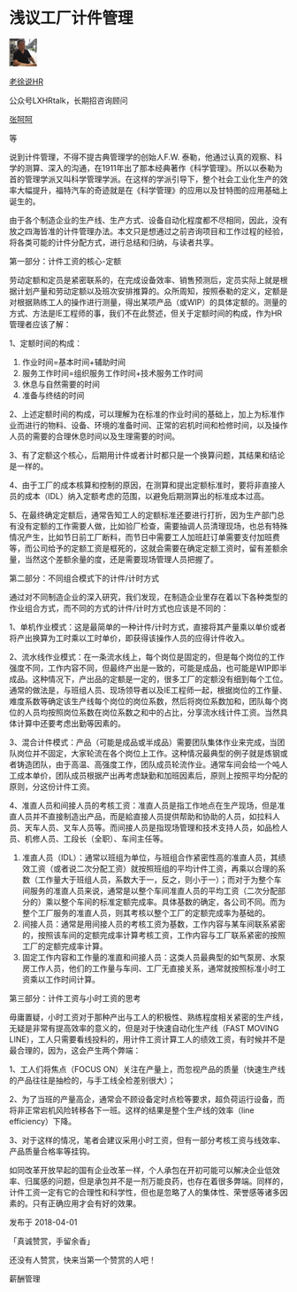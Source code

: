 # 浅议工厂计件管理

[![老徐说HR](assets/v2-7927944dc8de740ed96de84abcf55f30_xs.jpg)](https://www.zhihu.com/people/LXHRtalk)

[老徐说HR](https://www.zhihu.com/people/LXHRtalk)

公众号LXHRtalk，长期招咨询顾问

[张呵呵](https://www.zhihu.com/people/zhang-he-he-44)

等 

说到计件管理，不得不提古典管理学的创始人F.W.   泰勒，他通过认真的观察、科学的测算、深入的沟通，在1911年出了那本经典著作《科学管理》。所以以泰勒为首的管理学派又叫科学管理学派。在这样的学派引导下，整个社会工业化生产的效率大幅提升，福特汽车的奇迹就是在《科学管理》的应用以及甘特图的应用基础上诞生的。



由于各个制造企业的生产线、生产方式、设备自动化程度都不尽相同，因此，没有放之四海皆准的计件管理办法。本文只是想通过之前咨询项目和工作过程的经验，将各类可能的计件分配方式，进行总结和归纳，与读者共享。



第一部分：计件工资的核心-定额



劳动定额和定员是紧密联系的，在完成设备效率、销售预测后，定员实际上就是根据计划产量和劳动定额以及班次安排推算的。众所周知，按照泰勒的定义，定额是对根据熟练工人的操作进行测量，得出某项产品（或WIP）的具体定额的。测量的方式、方法是IE工程师的事，我们不在此赘述，但关于定额时间的构成，作为HR管理者应该了解：



1、定额时间的构成：

1. 作业时间=基本时间+辅助时间
2. 服务工作时间=组织服务工作时间+技术服务工作时间
3. 休息与自然需要的时间
4. 准备与终结的时间



2、上述定额时间的构成，可以理解为在标准的作业时间的基础上，加上为标准作业而进行的物料、设备、环境的准备时间、正常的宕机时间和检修时间，以及操作人员的需要的合理休息时间以及生理需要的时间。 

3、有了定额这个核心，后期用计件或者计时都只是一个换算问题，其结果和结论是一样的。



4、由于工厂的成本核算和控制的原因，在测算和提出定额标准时，要将非直接人员的成本（IDL）纳入定额考虑的范围，以避免后期测算出的标准成本过高。



5、在最终确定定额后，通常告知工人的定额标准还要进行打折，因为生产部门总有没有定额的工作需要人做，比如验厂检查，需要抽调人员清理现场，也总有特殊情况产生，比如节日前工厂断料，而节日中需要工人加班赶订单需要支付加班费等，而公司给予的定额工资是框死的，这就会需要在确定定额工资时，留有差额余量，当然这个差额余量的度，还是需要现场管理人员把握了。



第二部分：不同组合模式下的计件/计时方式



通过对不同制造企业的深入研究，我们发现，在制造企业里存在着以下各种类型的作业组合方式，而不同的方式的计件/计时方式也应该是不同的：



1、单机作业模式：这是最简单的一种计件/计时方式，直接将其产量乘以单价或者将产出换算为工时乘以工时单价，即获得该操作人员的应得计件收入。



2、流水线作业模式：在一条流水线上，每个岗位是固定的，但是每个岗位的工作强度不同，工作内容不同，但最终产出是一致的，可能是成品，也可能是WIP即半成品。这种情况下，产出品的定额是一定的，很多工厂的定额没有细到每个工位。通常的做法是，与班组人员、现场领导者以及IE工程师一起，根据岗位的工作量、难度系数等确定该生产线每个岗位的岗位系数，然后将岗位系数加和，团队每个岗位的人员均按照岗位系数在岗位系数之和中的占比，分享流水线计件工资。当然具体计算中还要考虑出勤等因素的。



3、混合计件模式：产品（可能是成品或半成品）需要团队集体作业来完成，当团队岗位并不固定，大家轮流在各个岗位上工作。这种情况最典型的例子就是炼钢或者铸造团队，由于高温、高强度工作，团队成员轮流作业。通常车间会给一个吨人工成本单价，团队成员根据产出再考虑缺勤和加班因素后，原则上按照平均分配的原则，分这份计件工资。



4、准直人员和间接人员的考核工资：准直人员是指工作地点在生产现场，但是准直人员并不直接制造出产品，而是給直接人员提供帮助和协助的人员，如拉料人员、天车人员、叉车人员等。而间接人员是指现场管理和技术支持人员，如品检人员、机修人员、工段长（全职）、车间主任等。

1. 准直人员（IDL）：通常以班组为单位，与班组合作紧密性高的准直人员，其绩效工资（或者说二次分配工资）就按照班组的平均计件工资，再乘以合理的系数（工作量大于班组人员，系数大于一，反之，则小于一）；而对于为整个车间服务的准直人员来说，通常是以整个车间准直人员的平均工资（二次分配部分的）乘以整个车间的标准定额完成率。具体基数的确定，各公司不同。而为整个工厂服务的准直人员，则其考核以整个工厂的定额完成率为基础的。
2. 间接人员：通常是用间接人员的考核工资为基数，工作内容与某车间联系紧密的，按照该车间的定额完成率计算考核工资，工作内容与工厂联系紧密的按照工厂的定额完成率计算。
3. 固定工作内容和工作量的准直和间接人员：这类人员最典型的如气泵房、水泵房工作人员，他们的工作量与车间、工厂无直接关系，通常就按照标准小时工资乘以工作时间计算。

第三部分：计件工资与小时工资的思考



毋庸置疑，小时工资对于那种产出与工人的积极性、熟练程度相关紧密的生产线，无疑是非常有提高效率的意义的，但是对于快速自动化生产线（FAST  MOVING LINE），工人只需要看线投料的，用计件工资计算工人的绩效工资，有时候并不是最合理的，因为，这会产生两个弊端：



1、工人们将焦点（FOCUS ON）关注在产量上，而忽视产品的质量（快速生产线的产品往往是抽检的，与手工线全检差别很大）；



2、为了当班的产量高企，通常会不顾设备定时点检等要求，超负荷运行设备，而将非正常宕机风险转移各下一班。这样的结果是整个生产线的效率（line efficiency）下降。



3、对于这样的情况，笔者会建议采用小时工资，但有一部分考核工资与线效率、产品质量合格率等挂钩。



如同改革开放早起的国有企业改革一样，个人承包在开初可能可以解决企业低效率、归属感的问题，但是承包并不是一剂万能良药，也存在着很多弊端。同样的，计件工资一定有它的合理性和科学性，但也是忽略了人的集体性、荣誉感等诸多因素的。只有正确应用才会有好的效果。







发布于 2018-04-01

「真诚赞赏，手留余香」

还没有人赞赏，快来当第一个赞赏的人吧！

薪酬管理